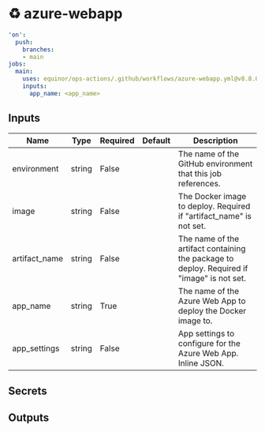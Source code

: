 # ♻ azure-webapp

```yaml
'on':
  push:
    branches:
    - main
jobs:
  main:
    uses: equinor/ops-actions/.github/workflows/azure-webapp.yml@v8.8.0
    inputs:
      app_name: <app_name>

```

## Inputs


| Name | Type | Required | Default | Description |
| --- | --- | --- | --- | --- |
| environment | string | False |  | The name of the GitHub environment that this job references. |
| image | string | False |  | The Docker image to deploy. Required if "artifact_name" is not set. |
| artifact_name | string | False |  | The name of the artifact containing the package to deploy. Required if "image" is not set. |
| app_name | string | True |  | The name of the Azure Web App to deploy the Docker image to. |
| app_settings | string | False |  | App settings to configure for the Azure Web App. Inline JSON. |


## Secrets

## Outputs
